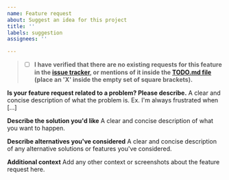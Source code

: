 ```yaml
---
name: Feature request
about: Suggest an idea for this project
title: ''
labels: suggestion
assignees: ''

---
```


>- [ ] **I have verified that there are no existing requests for this feature in the [issue tracker](https://github.com/zlrc/contort-plotter/issues?q=label%3Asuggestion), or mentions of it inside the [TODO.md file](https://github.com/zlrc/contort-plotter/blob/main/TODO.md) (place an 'X' inside the empty set of square brackets).**

**Is your feature request related to a problem? Please describe.**
A clear and concise description of what the problem is. Ex. I'm always frustrated when [...]

**Describe the solution you'd like**
A clear and concise description of what you want to happen.

**Describe alternatives you've considered**
A clear and concise description of any alternative solutions or features you've considered.

**Additional context**
Add any other context or screenshots about the feature request here.
